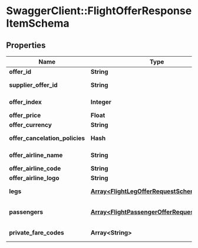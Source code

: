 # SwaggerClient::FlightOfferResponseItemSchema

## Properties
Name | Type | Description | Notes
------------ | ------------- | ------------- | -------------
**offer_id** | **String** | Unique identifier for the offer. | [optional] 
**supplier_offer_id** | **String** | Unique identifier for the supplier’s offer. | [optional] 
**offer_index** | **Integer** | Index of the offer for sorting purposes. | [optional] 
**offer_price** | **Float** | Price of the offer. | [optional] 
**offer_currency** | **String** | Currency of the offer price. | [optional] 
**offer_cancelation_policies** | **Hash** | Cancellation policies applicable to the offer. | [optional] 
**offer_airline_name** | **String** | Name of the airline providing the offer. | [optional] 
**offer_airline_code** | **String** | Code of the airline providing the offer. | [optional] 
**offer_airline_logo** | **String** | Logo URL of the airline. | [optional] 
**legs** | [**Array&lt;FlightLegOfferRequestSchema&gt;**](FlightLegOfferRequestSchema.md) | Array of flight legs, each described in FlightLegOfferRequestSchema. | [optional] 
**passengers** | [**Array&lt;FlightPassengerOfferRequestSchema&gt;**](FlightPassengerOfferRequestSchema.md) | Array of passengers, each described in FlightPassengerOfferRequestSchema. | [optional] 
**private_fare_codes** | **Array&lt;String&gt;** | Array of codes for accessing special negotiated fares. | [optional] 

